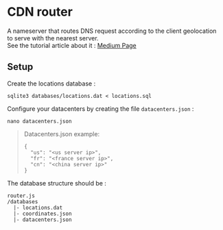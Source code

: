 # CDN router
A nameserver that routes DNS request according to the client geolocation to serve with the nearest server.  
See the tutorial article about it : [Medium Page](https://medium.com/@melvyngras/how-to-build-your-own-cdn-in-node-js-463190527ead)

## Setup
Create the locations database :
```
sqlite3 databases/locations.dat < locations.sql
```

Configure your datacenters by creating the file `datacenters.json` :
```
nano datacenters.json
```

> Datacenters.json example:
> ```
> {
>   "us": "<us server ip>",
>   "fr": "<france server ip>",
>   "cn": "<china server ip>"
> }
> ```

The database structure should be :
```
router.js
/databases
  |- locations.dat
  |- coordinates.json
  |- datacenters.json
```
